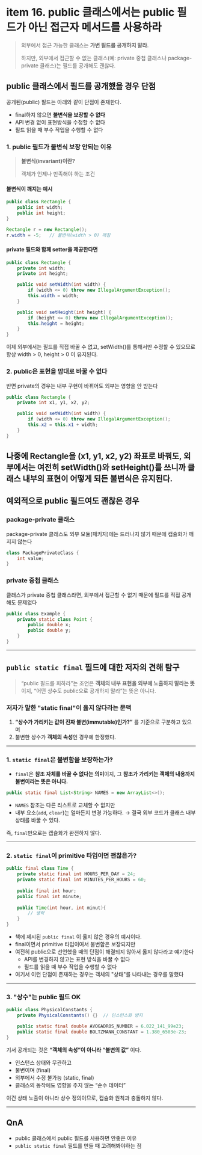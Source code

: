 # item 16. public 클래스에서는 public 필드가 아닌 접근자 메서드를 사용하라
> 외부에서 접근 가능한 클래스는 **가변 필드를 공개하지 말라**.
> 
> 하지만, 외부에서 접근할 수 없는 클래스(예: private 중첩 클래스나 package-private 클래스)는 필드를 공개해도 괜찮다.
 
## public 클래스에서 필드를 공개했을 경우 단점
공개된(public) 필드는 아래와 같이 단점이 존재한다.
- final하지 않으면 **불변식을 보장할 수 없다**
- API 변경 없이 표현방식을 수정할 수 없다
- 필드 읽을 때 부수 작업을 수행할 수 없다

### 1. public 필드가 불변식 보장 안되는 이유
> **불변식(invariant)이란?**
>
> 객체가 언제나 만족해야 하는 조건

#### 불변식이 깨지는 예시
```java
public class Rectangle {
    public int width;
    public int height;
}

Rectangle r = new Rectangle();
r.width = -5;   // 불변식(width > 0) 깨짐

```

#### private 필드와 함께 setter을 제공한다면
```java
public class Rectangle {
    private int width;
    private int height;

    public void setWidth(int width) {
        if (width <= 0) throw new IllegalArgumentException();
        this.width = width;
    }

    public void setHeight(int height) {
        if (height <= 0) throw new IllegalArgumentException();
        this.height = height;
    }
}
```
이제 외부에서는 필드를 직접 바꿀 수 없고, setWidth()를 통해서만 수정할 수 있으므로
항상 width > 0, height > 0 이 유지된다.

### 2. public은 표현을 맘대로 바꿀 수 없다
반면 private의 경우는 내부 구현이 바뀌어도 외부는 영향을 안 받는다
```java
public class Rectangle {
    private int x1, y1, x2, y2;

    public void setWidth(int width) {
        if (width <= 0) throw new IllegalArgumentException();
        this.x2 = this.x1 + width;
    }
}
```
나중에 Rectangle을 (x1, y1, x2, y2) 좌표로 바꿔도, 외부에서는 여전히 setWidth()와 setHeight()를 쓰니까
클래스 내부의 표현이 어떻게 되든 불변식은 유지된다.
---
## 예외적으로 public 필드여도 괜찮은 경우
### package-private 클래스
package-private 클래스도 외부 모듈(패키지)에는 드러나지 않기 때문에
캡슐화가 깨지지 않는다
```java
class PackagePrivateClass {
    int value;
}
```
### private 중첩 클래스
클래스가 private 중첩 클래스라면, 외부에서 접근할 수 없기 때문에 필드를 직접 공개해도 문제없다
```java
public class Example {
    private static class Point {
        public double x;
        public double y;
    }
}
```
---
## `public static final` 필드에 대한 저자의 견해 탐구
> “public 필드를 피하라”는 조언은 **객체의 내부 표현을 외부에 노출하지 말라는 뜻**이지,
> “어떤 상수도 public으로 공개하지 말라”는 뜻은 아니다.

### 저자가 말한 "static final"이 옳지 않다라는 문맥
1. **“상수가 가리키는 값이 진짜 불변(immutable)인가?”** 를 기준으로 구분하고 있으며
2. 불변한 상수가 **객체의 속성**인 경우에 한정했다.

---
### 1. `static final`은 불변함을 보장하는가?

* `final`은 **참조 자체를 바꿀 수 없다는 의미**이지,
  그 **참조가 가리키는 객체의 내용까지 불변이라는 뜻은 아니다.**

```java
public static final List<String> NAMES = new ArrayList<>();
```
* `NAMES` 참조는 다른 리스트로 교체할 수 없지만
* 내부 요소(`add`, `clear`)는 얼마든지 변경 가능하다.
  → 결국 외부 코드가 클래스 내부 상태를 바꿀 수 있다.

즉, `final`만으로는 캡슐화가 완전하지 않다.

---
### 2. `static final`이 primitive 타입이면 괜찮은가?
```java
public final class Time {
    private static final int HOURS_PER_DAY = 24;
    private static final int MINUTES_PER_HOURS = 60;
    
    public final int hour;
    public final int minute;
    
    public Time(int hour, int minut){
        // 생략
    }
}
```
- 책에 제시된 `public final` 이 옳지 않은 경우의 예시이다.
- final이면서 primitive 타입이여서 불변함은 보장되지만
- 여전히 public으로 선언했을 때의 단점이 해결되지 않아서 옳지 않다라고 얘기한다
    - API를 변경하지 않고는 표현 방식을 바꿀 수 없다
    - 필드를 읽을 때 부수 작업을 수행할 수 없다
- 여기서 이런 단점이 존재하는 경우는 객체의 "상태"를 나타내는 경우를 말했다

---
### 3. "상수"는 public 필드 OK
```java
public class PhysicalConstants {
    private PhysicalConstants() {}  // 인스턴스화 방지

    public static final double AVOGADROS_NUMBER = 6.022_141_99e23;
    public static final double BOLTZMANN_CONSTANT = 1.380_6503e-23;
}
```
기서 공개되는 것은 **“객체의 속성”이 아니라 “불변의 값”** 이다.

- 인스턴스 상태와 무관하고
- 불변이며 (final)
- 외부에서 수정 불가능 (static, final)
- 클래스의 동작에도 영향을 주지 않는 “순수 데이터”

이건 상태 노출이 아니라 상수 정의이므로, 캡슐화 원칙과 충돌하지 않다.

---
## QnA
- public 클래스에서 public 필드를 사용하면 안좋은 이유
- `public static final` 필드를 만들 때 고려해봐야하는 점